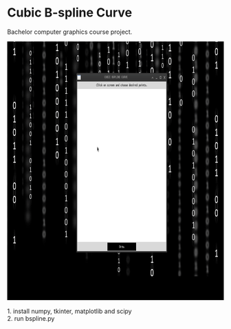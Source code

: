 # Cubic B-spline Curve
Bachelor computer graphics course project.
<br/>
<p align="center">
  <img src="example.gif" height="600" alt="Screenshot">
</p>
1. install numpy, tkinter, matplotlib and scipy
<br/>
2. run bspline.py
